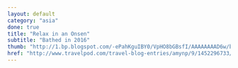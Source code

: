 ```yaml
---
layout: default
category: "asia"
done: true
title: "Relax in an Onsen"
subtitle: "Bathed in 2016"
thumb: "http://1.bp.blogspot.com/-ePahKguIBY0/VpHO8bGBsfI/AAAAAAAAD6w/bu_fDb_MA-Q/s1600/DSC_5424-2.jpg"
href: "http://www.travelpod.com/travel-blog-entries/amynp/9/1452296733/tpod.html"
---
```

